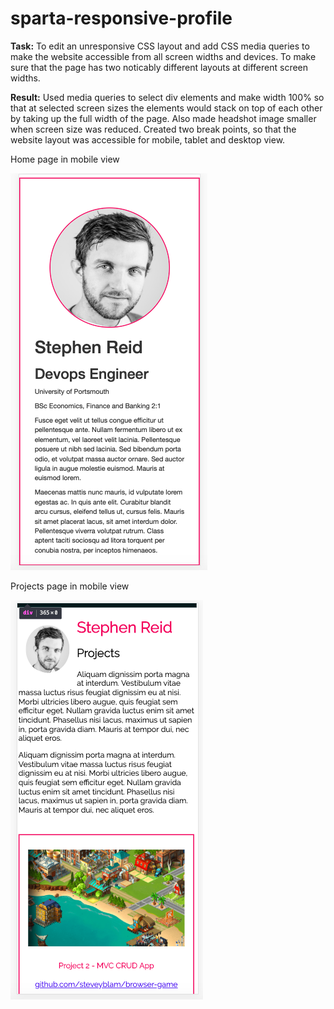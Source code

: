 # sparta-responsive-profile

**Task:** To edit an unresponsive CSS layout and add CSS media queries to make the website accessible from all screen widths and devices. To make sure that the page has two noticably different layouts at different screen widths.


**Result:** Used media queries to select div elements and make width 100% so that at selected screen sizes the elements would stack on top of each other by taking up the full width of the page. Also made headshot image smaller when screen size was reduced. Created two break points, so that the website layout was accessible for mobile, tablet and desktop view.


Home page in mobile view 


![Homepage at mobile view](mobile-homepage.png)


Projects page in mobile view 


![Projects page at mobile view](mobile-projects.png)
